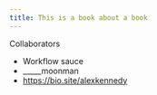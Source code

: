 ```yaml
---
title: This is a book about a book
---
```




Collaborators

- Workflow sauce
- _____moonman
- https://bio.site/alexkennedy


